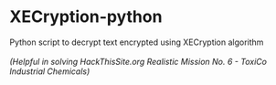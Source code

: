 # XECryption-python
Python script to decrypt text encrypted using XECryption algorithm<br><br>
*(Helpful in solving HackThisSite.org Realistic Mission No. 6 - ToxiCo Industrial Chemicals)*
